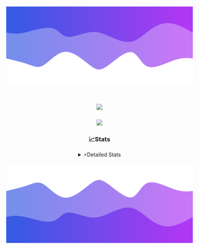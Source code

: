 ![Header](./header.png)
<div align="center">

<h1 align="center">
  <a href="https://git.io/typing-svg">
    <img src="https://readme-typing-svg.herokuapp.com/?lines=Hello,+There!+%F0%9F%91%8B;This+is+chicho.;Owner+on+Ocean;&center=true&size=25">
  </a>
</h1>
  
<p align="center">
  <img src="https://lanyard.cnrad.dev/api/852683595378196480" />
</p>

### 📈Stats
<details>
    <summary> ⚡Detailed Stats</summary>
    <br/>

<!--START_SECTION:waka-->
![Code Time](http://img.shields.io/badge/Code%20Time-1%2C107%20hrs%2040%20mins-blue)

![Profile Views](http://img.shields.io/badge/Profile%20Views-0-blue)

**🐱 My GitHub Data** 

> 📦 209.6 kB Used in GitHub's Storage 
 > 
> 🏆 0 Contributions in the Year 2025
 > 
> 🚫 Not Opted to Hire
 > 
> 📜 15 Public Repositories 
 > 
> 🔑 14 Private Repositories 
 > 
**I'm a Night 🦉** 

```text
🌞 Morning                24 commits          █░░░░░░░░░░░░░░░░░░░░░░░░   04.39 % 
🌆 Daytime                74 commits          ███░░░░░░░░░░░░░░░░░░░░░░   13.53 % 
🌃 Evening                243 commits         ███████████░░░░░░░░░░░░░░   44.42 % 
🌙 Night                  206 commits         █████████░░░░░░░░░░░░░░░░   37.66 % 
```
📅 **I'm Most Productive on Friday** 

```text
Monday                   29 commits          █░░░░░░░░░░░░░░░░░░░░░░░░   05.30 % 
Tuesday                  117 commits         █████░░░░░░░░░░░░░░░░░░░░   21.39 % 
Wednesday                85 commits          ████░░░░░░░░░░░░░░░░░░░░░   15.54 % 
Thursday                 74 commits          ███░░░░░░░░░░░░░░░░░░░░░░   13.53 % 
Friday                   130 commits         ██████░░░░░░░░░░░░░░░░░░░   23.77 % 
Saturday                 62 commits          ███░░░░░░░░░░░░░░░░░░░░░░   11.33 % 
Sunday                   50 commits          ██░░░░░░░░░░░░░░░░░░░░░░░   09.14 % 
```


📊 **This Week I Spent My Time On** 

```text
🕑︎ Time Zone: America/Argentina/Buenos_Aires

💬 Programming Languages: 
TypeScript               15 hrs 28 mins      ███████████████████░░░░░░   74.64 % 
JSON                     2 hrs 1 min         ██░░░░░░░░░░░░░░░░░░░░░░░   09.73 % 
JavaScript               1 hr 39 mins        ██░░░░░░░░░░░░░░░░░░░░░░░   07.99 % 
HTML                     1 hr 5 mins         █░░░░░░░░░░░░░░░░░░░░░░░░   05.24 % 
Python                   19 mins             ░░░░░░░░░░░░░░░░░░░░░░░░░   01.58 % 

🔥 Editors: 
Cursor                   20 hrs 43 mins      █████████████████████████   100.00 % 

🐱‍💻 Projects: 
ocean-backend            14 hrs 43 mins      ██████████████████░░░░░░░   71.00 % 
front-electro-patagonia-m5 hrs 39 mins       ███████░░░░░░░░░░░░░░░░░░   27.31 % 
back-electro-patagonia-ma21 mins             ░░░░░░░░░░░░░░░░░░░░░░░░░   01.69 % 

💻 Operating System: 
Windows                  20 hrs 43 mins      █████████████████████████   100.00 % 
```

**I Mostly Code in JavaScript** 

```text
JavaScript               11 repos            ███████░░░░░░░░░░░░░░░░░░   29.73 % 
HTML                     7 repos             █████░░░░░░░░░░░░░░░░░░░░   18.92 % 
TypeScript               4 repos             ███░░░░░░░░░░░░░░░░░░░░░░   10.81 % 
Astro                    2 repos             █░░░░░░░░░░░░░░░░░░░░░░░░   05.41 % 
SCSS                     1 repo              █░░░░░░░░░░░░░░░░░░░░░░░░   02.70 % 
```




 Last Updated on 04/03/2025 02:53:29 UTC
<!--END_SECTION:waka-->
</details>

![Footer](./footer.png)
